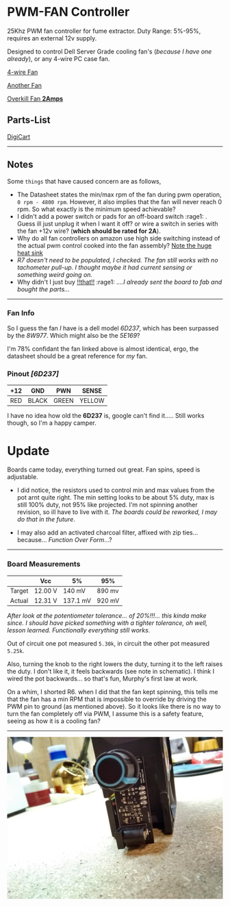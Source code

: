 



# PWM-FAN Controller

25Khz PWM fan controller for fume extractor. Duty Range: 5%-95%, requires an external 12v supply.

Designed to control Dell Server Grade cooling fan's (*because I have one already*), or any 4-wire PC case fan.

[4-wire Fan](https://www.digikey.com/short/5pwf955c)

[Another Fan](https://www.newegg.com/p/1YF-00B0-00V81)

[Overkill Fan **2Amps**](https://www.amazon.com/Wathai-5300rpm-Airflow-Brushless-Cooling/dp/B07SGWNV5J)

## Parts-List
[DigiCart](https://www.digikey.com/short/1bbnzr3q)

___
## Notes

Some ```things``` that have caused concern are as follows,

- The Datasheet states the min/max rpm of the fan during pwm operation, ```0 rpm - 4800 rpm```. However, it also implies that the fan will never reach 0 rpm. So what exactly is the minimum speed achievable?
- I didn't add a power switch or pads for an off-board switch :rage1: . Guess ill just unplug it when I want it off? or wire a switch in series with the fan +12v wire? (**which should be rated for 2A**).
- Why do all fan controllers on amazon use high side switching instead of the actual pwm control cooked into the fan assembly? [Note the huge heat sink](https://www.amazon.com/LEDMOMO-1203BB-Controller-Adjustable-Reversible/dp/B07BLWXXQC)
- *R7 doesn't need to be populated, I checked. The fan still works with no tachometer pull-up. I thought maybe it had current sensing or something weird going on.*
- Why didn't I just buy [!!that!!](https://www.amazon.com/Wathai-Controller-Receiver-Playstation-Component/dp/B07VYGQPCZ) :rage1: *....I already sent the board to fab and bought the parts...*
---
### Fan Info

So I guess the fan *I* have is a dell model *6D237*, which has been surpassed by the *8W977*. Which might also be the *5E169*?

 I'm 78% confidant the fan linked above is almost identical, ergo, the datasheet should be a great reference for *my* fan.

### Pinout *[6D237]*
| +12 |   GND |   PWN |  SENSE |
|-----|-------|-------|--------|
| RED | BLACK | GREEN | YELLOW |

I have no idea how old the **6D237** is, google can't find it..... Still works though, so I'm a happy camper.


# Update
Boards came today, everything turned out great. Fan spins, speed is adjustable.

- I did notice, the resistors used to control min and max values from the pot arnt quite right. The min setting looks to be about 5% duty, max is still 100% duty, not 95% like projected. I'm not spinning another revision, so ill have to live with it. *The boards could be reworked, I may do that in the future*.

- I may also add an activated charcoal filter, affixed with zip ties... because... *Function Over Form*...?

---

### Board Measurements 

|   | Vcc | 5%  | 95% |
|---|---|---|---|
|Target|12.00 V|140 mV|890 mv|
|Actual| 12.31 V| 137.1 mV | 920 mV |

*After look at the potentiometer tolerance... of 20%!!!... this kinda make since. I should have picked something with a tighter tolerance, oh well, lesson learned. Functionally everything still works.*

Out of circuit one pot measured `5.30k`, in circuit the other pot measured `5.25k`.

Also, turning the knob to the right lowers the duty, turning it to the left raises the duty. I don't like it, it feels backwards (see note in schematic). I think I wired the pot backwards... so that's fun, Murphy's first law at work.

On a whim, I shorted R6. when I did that the fan kept spinning, this tells me that the fan has a min RPM that is impossible to override by driving the PWM pin to ground (as mentioned above). So it looks like there is no way to turn the fan completely off via PWM, I assume this is a safety feature, seeing as how it is a cooling fan?

---


![alt text](https://github.com/MATTMCCA/PWM-FAN/blob/main/pics/002.png?raw=true)


